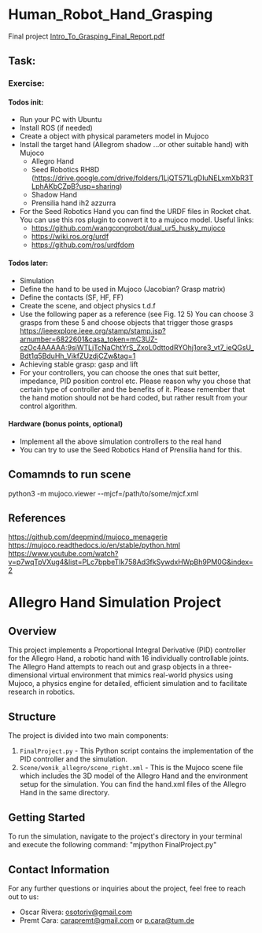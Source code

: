# Human_Robot_Hand_Grasping
Final project [Intro_To_Grasping_Final_Report.pdf](Intro_To_Grasping_Final_Report.pdf)

## Task:

### Exercise:
#### Todos init:
- Run your PC with Ubuntu 
- Install ROS (if needed)
- Create a object with physical parameters model in Mujoco
- Install the target hand (Allegrom shadow …or other suitable hand) with Mujoco
  - Allegro Hand
  -	Seed Robotics RH8D (https://drive.google.com/drive/folders/1LjQT571LgDIuNELxmXbR3TLphAKbCZpB?usp=sharing)
  - Shadow Hand
  -	Prensilia hand ih2 azzurra
- For the Seed Robotics Hand you can find the URDF files in Rocket chat. You can use this ros plugin to convert it to a mujoco model. Useful links:
  - https://github.com/wangcongrobot/dual_ur5_husky_mujoco
  - https://wiki.ros.org/urdf
  - https://github.com/ros/urdfdom


#### Todos later:
- Simulation
- Define the hand to be used in Mujoco (Jacobian? Grasp matrix)
- Define the contacts (SF, HF, FF)
- Create the scene, and object physics t.d.f
- Use the following paper as a reference (see Fig. 12 5) You can choose 3 grasps from these 5 and choose objects that trigger those grasps https://ieeexplore.ieee.org/stamp/stamp.jsp?arnumber=6822601&casa_token=mC3UZ-czOc4AAAAA:9siWTLjTcNaChtYrS_ZxoL0dttodRYOhj1ore3_vt7_ieQGsU_Bdt1q5BduHh_VikfZUzdjCZw&tag=1
- Achieving stable grasp: gasp and lift
- For your controllers, you can choose the ones that suit better, impedance, PID position control etc. Please reason why you chose that certain type of controller and the benefits of it. Please remember that the hand motion should not be hard coded, but rather result from your control algorithm.
#### Hardware (bonus points, optional)
- Implement all the above simulation controllers to the real hand
-	You can try to use the Seed Robotics Hand of Prensilia hand for this. 

## Comamnds to run scene

python3 -m mujoco.viewer --mjcf=/path/to/some/mjcf.xml

## References

https://github.com/deepmind/mujoco_menagerie
https://mujoco.readthedocs.io/en/stable/python.html
https://www.youtube.com/watch?v=p7wqTpVXug4&list=PLc7bpbeTIk758Ad3fkSywdxHWpBh9PM0G&index=2

# Allegro Hand Simulation Project

## Overview

This project implements a Proportional Integral Derivative (PID) controller for the Allegro Hand, a robotic hand with 16 individually controllable joints. The Allegro Hand attempts to reach out and grasp objects in a three-dimensional virtual environment that mimics real-world physics using Mujoco, a physics engine for detailed, efficient simulation and to facilitate research in robotics.

## Structure

The project is divided into two main components:

1. `FinalProject.py` - This Python script contains the implementation of the PID controller and the simulation.
2. `Scene/wonik_allegro/scene_right.xml` - This is the Mujoco scene file which includes the 3D model of the Allegro Hand and the environment setup for the simulation. You can find the hand.xml files of the Allegro Hand in the same directory.

## Getting Started

To run the simulation, navigate to the project's directory in your terminal and execute the following command: "mjpython FinalProject.py"

## Contact Information

For any further questions or inquiries about the project, feel free to reach out to us:

- Oscar Rivera: osotoriv@gmail.com
- Premt Cara: carapremt@gmail.com or p.cara@tum.de
